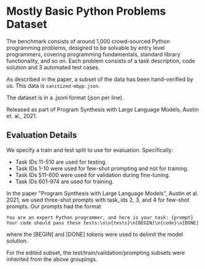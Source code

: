 # Mostly Basic Python Problems Dataset

The benchmark consists of around 1,000 crowd-sourced Python programming problems, designed to be solvable by entry level programmers, covering programming fundamentals, standard library functionality, and so on. Each problem consists of a task description, code solution and 3 automated test cases.

As described in the paper, a subset of the data has been hand-verified by us. This data is `sanitized-mbpp.json`.

The dataset is in a .jsonl format (json per line).

Released as part of Program Synthesis with Large Language Models, Austin et. al., 2021.

## Evaluation Details

We specify a train and test split to use for evaluation. Specifically:

* Task IDs 11-510 are used for testing.
* Task IDs 1-10 were used for few-shot prompting and not for training.
* Task IDs 511-600 were used for validation during fine-tuning.
* Task IDs 601-974 are used for training.

In the paper "Program Synthesis with Large Language Models", Austin et al. 2021,
we used three-shot prompts with task_ids 2, 3, and 4 for few-shot prompts. Our prompts had the format

`You are an expert Python programmer, and here is your task: {prompt} Your code should pass these tests:\n\n{tests}\n[BEGIN]\n{code}\n[DONE]`

where the [BEGIN] and [DONE] tokens were used to delimit the model solution.

For the edited subset, the test/train/validation/prompting subsets were inherited from the above groupings.

